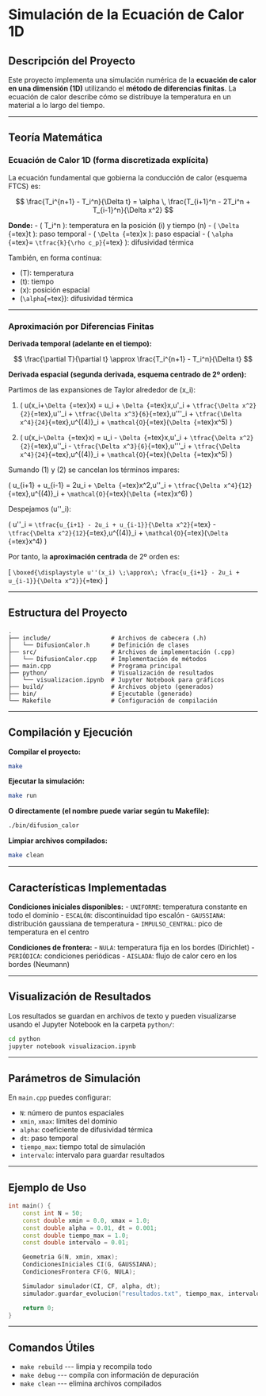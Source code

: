 # Simulación de la Ecuación de Calor 1D

## Descripción del Proyecto

Este proyecto implementa una simulación numérica de la **ecuación de
calor en una dimensión (1D)** utilizando el **método de diferencias
finitas**. La ecuación de calor describe cómo se distribuye la
temperatura en un material a lo largo del tiempo.

------------------------------------------------------------------------

## Teoría Matemática

### Ecuación de Calor 1D (forma discretizada explícita)

La ecuación fundamental que gobierna la conducción de calor (esquema
FTCS) es:

$$
\frac{T_i^{n+1} - T_i^n}{\Delta t}
= \alpha \, \frac{T_{i+1}^n - 2T_i^n + T_{i-1}^n}{\Delta x^2}
$$

**Donde:** - ( T_i\^n ): temperatura en la posición (i) y tiempo (n) - (
`\Delta `{=tex}t ): paso temporal - ( `\Delta `{=tex}x ): paso
espacial - ( `\alpha `{=tex}= `\tfrac{k}{\rho c_p}`{=tex} ): difusividad
térmica

También, en forma continua:

-   (T): temperatura
-   (t): tiempo
-   (x): posición espacial
-   (`\alpha`{=tex}): difusividad térmica

------------------------------------------------------------------------

### Aproximación por Diferencias Finitas

**Derivada temporal (adelante en el tiempo):**

$$
\frac{\partial T}{\partial t}
\approx 
\frac{T_i^{n+1} - T_i^n}{\Delta t}
$$

**Derivada espacial (segunda derivada, esquema centrado de 2º orden):**

Partimos de las expansiones de Taylor alrededor de (x_i):

1)  ( u(x_i+`\Delta `{=tex}x) = u_i + `\Delta `{=tex}x,u'\_i +
    `\tfrac{\Delta x^2}{2}`{=tex},u''\_i +
    `\tfrac{\Delta x^3}{6}`{=tex},u'''\_i +
    `\tfrac{\Delta x^4}{24}`{=tex},u\^{(4)}\_i +
    `\mathcal{O}`{=tex}(`\Delta `{=tex}x\^5) )

2)  ( u(x_i-`\Delta `{=tex}x) = u_i - `\Delta `{=tex}x,u'\_i +
    `\tfrac{\Delta x^2}{2}`{=tex},u''\_i -
    `\tfrac{\Delta x^3}{6}`{=tex},u'''\_i +
    `\tfrac{\Delta x^4}{24}`{=tex},u\^{(4)}\_i +
    `\mathcal{O}`{=tex}(`\Delta `{=tex}x\^5) )

Sumando (1) y (2) se cancelan los términos impares:

( u\_{i+1} + u\_{i-1} = 2u_i + `\Delta `{=tex}x\^2,u''\_i +
`\tfrac{\Delta x^4}{12}`{=tex},u\^{(4)}\_i +
`\mathcal{O}`{=tex}(`\Delta `{=tex}x\^6) )

Despejamos (u''\_i):

( u''\_i = `\tfrac{u_{i+1} - 2u_i + u_{i-1}}{\Delta x^2}`{=tex} -
`\tfrac{\Delta x^2}{12}`{=tex},u\^{(4)}\_i +
`\mathcal{O}`{=tex}(`\Delta `{=tex}x\^4) )

Por tanto, la **aproximación centrada** de 2º orden es:

\[
`\boxed{\displaystyle u''(x_i) \;\approx\; \frac{u_{i+1} - 2u_i + u_{i-1}}{\Delta x^2}}`{=tex}
\]

------------------------------------------------------------------------

## Estructura del Proyecto

``` text
.
├── include/                 # Archivos de cabecera (.h)
│   └── DifusionCalor.h      # Definición de clases
├── src/                     # Archivos de implementación (.cpp)
│   └── DifusionCalor.cpp    # Implementación de métodos
├── main.cpp                 # Programa principal
├── python/                  # Visualización de resultados
│   └── visualizacion.ipynb  # Jupyter Notebook para gráficos
├── build/                   # Archivos objeto (generados)
├── bin/                     # Ejecutable (generado)
└── Makefile                 # Configuración de compilación
```

------------------------------------------------------------------------

## Compilación y Ejecución

**Compilar el proyecto:**

``` bash
make
```

**Ejecutar la simulación:**

``` bash
make run
```

**O directamente (el nombre puede variar según tu Makefile):**

``` bash
./bin/difusion_calor
```

**Limpiar archivos compilados:**

``` bash
make clean
```

------------------------------------------------------------------------

## Características Implementadas

**Condiciones iniciales disponibles:** - `UNIFORME`: temperatura
constante en todo el dominio - `ESCALÓN`: discontinuidad tipo escalón -
`GAUSSIANA`: distribución gaussiana de temperatura - `IMPULSO_CENTRAL`:
pico de temperatura en el centro

**Condiciones de frontera:** - `NULA`: temperatura fija en los bordes
(Dirichlet) - `PERIÓDICA`: condiciones periódicas - `AISLADA`: flujo de
calor cero en los bordes (Neumann)

------------------------------------------------------------------------

## Visualización de Resultados

Los resultados se guardan en archivos de texto y pueden visualizarse
usando el Jupyter Notebook en la carpeta `python/`:

``` bash
cd python
jupyter notebook visualizacion.ipynb
```

------------------------------------------------------------------------

## Parámetros de Simulación

En `main.cpp` puedes configurar:

-   `N`: número de puntos espaciales
-   `xmin`, `xmax`: límites del dominio
-   `alpha`: coeficiente de difusividad térmica
-   `dt`: paso temporal
-   `tiempo_max`: tiempo total de simulación
-   `intervalo`: intervalo para guardar resultados

------------------------------------------------------------------------

## Ejemplo de Uso

``` cpp
int main() {
    const int N = 50;
    const double xmin = 0.0, xmax = 1.0;
    const double alpha = 0.01, dt = 0.001;
    const double tiempo_max = 1.0;
    const double intervalo = 0.01;

    Geometria G(N, xmin, xmax);
    CondicionesIniciales CI(G, GAUSSIANA);
    CondicionesFrontera CF(G, NULA);

    Simulador simulador(CI, CF, alpha, dt);
    simulador.guardar_evolucion("resultados.txt", tiempo_max, intervalo);

    return 0;
}
```

------------------------------------------------------------------------

## Comandos Útiles

-   `make rebuild` --- limpia y recompila todo
-   `make debug` --- compila con información de depuración
-   `make clean` --- elimina archivos compilados
